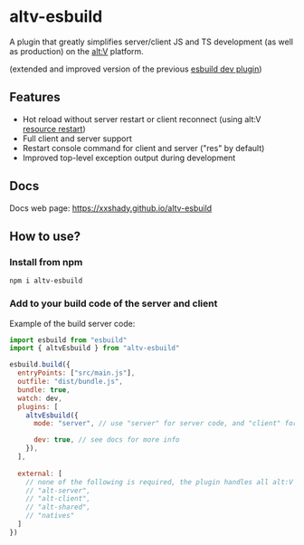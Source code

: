 # altv-esbuild

A plugin that greatly simplifies server/client JS and TS development (as well as production) on the [alt:V](https://altv.mp) platform.

(extended and improved version of the previous [esbuild dev plugin](https://github.com/xxshady/esbuild-plugin-altv-dev-server))

## Features

- Hot reload without server restart or client reconnect (using alt:V [resource restart](https://docs.altv.mp/articles/commandlineargs.html#server-commands))
- Full client and server support
- Restart console command for client and server ("res" by default)
- Improved top-level exception output during development

## Docs

Docs web page: <https://xxshady.github.io/altv-esbuild>

## How to use?

### Install from npm

```cli
npm i altv-esbuild
```

### Add to your build code of the server and client

Example of the build server code:

```js
import esbuild from "esbuild"
import { altvEsbuild } from "altv-esbuild"

esbuild.build({
  entryPoints: ["src/main.js"],
  outfile: "dist/bundle.js",
  bundle: true,
  watch: dev,
  plugins: [
    altvEsbuild({
      mode: "server", // use "server" for server code, and "client" for client code

      dev: true, // see docs for more info
    }),
  ],
  
  external: [
    // none of the following is required, the plugin handles all alt:V modules automatically
    // "alt-server",
    // "alt-client",
    // "alt-shared",
    // "natives"
  ]
})
```
